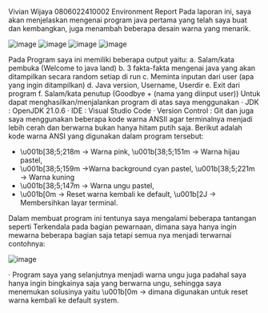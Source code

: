 Vivian Wijaya
0806022410002
Environment Report
Pada laporan ini, saya akan menjelaskan mengenai program java pertama yang telah saya buat dan kembangkan, juga menambah beberapa desain warna yang menarik. 

![image](https://github.com/user-attachments/assets/b84815e4-272a-4a4c-a87d-660d88cf8478)
![image](https://github.com/user-attachments/assets/782dbb06-a91f-4ea7-802a-896b83cf306d)
![image](https://github.com/user-attachments/assets/c749bdfd-4c9d-455d-9034-be0f5adb9c0e)
![image](https://github.com/user-attachments/assets/5dfe8985-4d3a-461f-93b5-c6a176c2df65)
 
Pada Program saya ini memiliki beberapa output yaitu:
a.	Salam/kata pembuka (Welcome to java land)
b.	3 fakta-fakta mengenai java yang akan ditampilkan secara random setiap di run
c.	Meminta inputan dari user (apa yang ingin ditampilkan)
d.	Java version, Username, Userdir
e.	Exit dari program
f.	Salam/kata penutup (Goodbye + (nama yang diinput user)) 
Untuk dapat menghasilkan/menjalankan program di atas saya menggunakan 
·	JDK		  : OpenJDK 21.0.6
·	IDE		  : Visual Studio Code
·	Version Control : Git
dan juga saya menggunakan beberapa kode warna ANSII agar terminalnya menjadi lebih cerah dan berwarna bukan hanya hitam putih saja. Berikut adalah kode warna ANSI yang digunakan dalam program tersebut:
- \u001b[38;5;218m → Warna pink, \u001b[38;5;151m → Warna hijau pastel, 
- \u001b[38;5;159m →Warna background cyan pastel, \u001b[38;5;221m → Warna kuning 
- \u001b[38;5;147m → Warna ungu pastel,
- \u001b[0m → Reset warna kembali ke default, \u001b[2J → Membersihkan layar terminal.

Dalam membuat program ini tentunya saya mengalami beberapa tantangan seperti
Terkendala pada bagian pewarnaan, dimana saya hanya ingin mewarna beberapa bagian saja tetapi semua nya menjadi terwarnai contohnya:

![image](https://github.com/user-attachments/assets/d82f031e-db08-48a0-8ac5-e5d1882cfeef)

·	Program saya yang selanjutnya menjadi warna ungu juga padahal saya hanya ingin bingkainya saja yang berwarna ungu, sehingga saya menemukan solusinya yaitu \u001b[0m → dimana digunakan untuk reset warna kembali ke default system.
